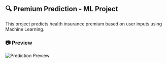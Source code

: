 ## 🔍 Premium Prediction - ML Project

This project predicts health insurance premium based on user inputs using Machine Learning.

### 📷 Preview

![Prediction Preview](app/premium_prediction.png)

